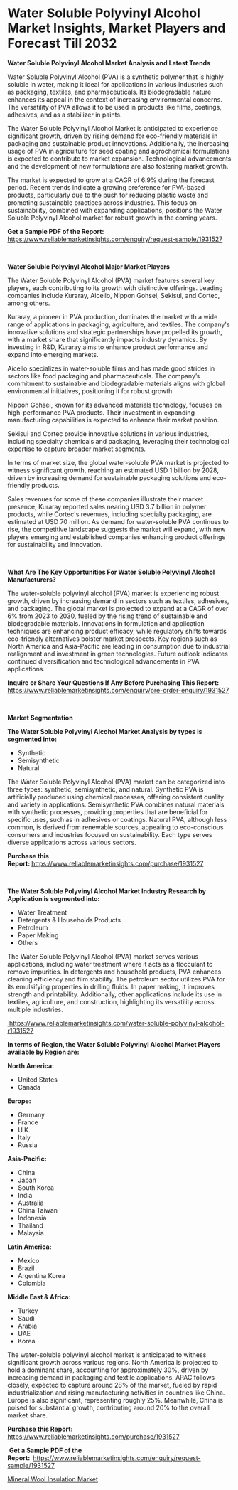 <p><h1>Water Soluble Polyvinyl Alcohol Market Insights, Market Players and Forecast Till 2032</h1></p><p><strong>Water Soluble Polyvinyl Alcohol Market Analysis and Latest Trends</strong></p>
<p><p>Water Soluble Polyvinyl Alcohol (PVA) is a synthetic polymer that is highly soluble in water, making it ideal for applications in various industries such as packaging, textiles, and pharmaceuticals. Its biodegradable nature enhances its appeal in the context of increasing environmental concerns. The versatility of PVA allows it to be used in products like films, coatings, adhesives, and as a stabilizer in paints.</p><p>The Water Soluble Polyvinyl Alcohol Market is anticipated to experience significant growth, driven by rising demand for eco-friendly materials in packaging and sustainable product innovations. Additionally, the increasing usage of PVA in agriculture for seed coating and agrochemical formulations is expected to contribute to market expansion. Technological advancements and the development of new formulations are also fostering market growth.</p><p>The market is expected to grow at a CAGR of 6.9% during the forecast period. Recent trends indicate a growing preference for PVA-based products, particularly due to the push for reducing plastic waste and promoting sustainable practices across industries. This focus on sustainability, combined with expanding applications, positions the Water Soluble Polyvinyl Alcohol market for robust growth in the coming years.</p></p>
<p><strong>Get a Sample PDF of the Report:&nbsp;</strong> <a href="https://www.reliablemarketinsights.com/enquiry/request-sample/1931527?utm_campaign=3579&utm_medium=2&utm_source=Github&utm_content=ia&utm_term=01042025&utm_id=water-soluble-polyvinyl-alcohol">https://www.reliablemarketinsights.com/enquiry/request-sample/1931527</a></p>
<p>&nbsp;</p>
<p><strong>Water Soluble Polyvinyl Alcohol Major Market Players</strong></p>
<p><p>The Water Soluble Polyvinyl Alcohol (PVA) market features several key players, each contributing to its growth with distinctive offerings. Leading companies include Kuraray, Aicello, Nippon Gohsei, Sekisui, and Cortec, among others.</p><p>Kuraray, a pioneer in PVA production, dominates the market with a wide range of applications in packaging, agriculture, and textiles. The company's innovative solutions and strategic partnerships have propelled its growth, with a market share that significantly impacts industry dynamics. By investing in R&D, Kuraray aims to enhance product performance and expand into emerging markets.</p><p>Aicello specializes in water-soluble films and has made good strides in sectors like food packaging and pharmaceuticals. The company’s commitment to sustainable and biodegradable materials aligns with global environmental initiatives, positioning it for robust growth.  </p><p>Nippon Gohsei, known for its advanced materials technology, focuses on high-performance PVA products. Their investment in expanding manufacturing capabilities is expected to enhance their market position.  </p><p>Sekisui and Cortec provide innovative solutions in various industries, including specialty chemicals and packaging, leveraging their technological expertise to capture broader market segments.  </p><p>In terms of market size, the global water-soluble PVA market is projected to witness significant growth, reaching an estimated USD 1 billion by 2028, driven by increasing demand for sustainable packaging solutions and eco-friendly products.</p><p>Sales revenues for some of these companies illustrate their market presence; Kuraray reported sales nearing USD 3.7 billion in polymer products, while Cortec's revenues, including specialty packaging, are estimated at USD 70 million. As demand for water-soluble PVA continues to rise, the competitive landscape suggests the market will expand, with new players emerging and established companies enhancing product offerings for sustainability and innovation.</p></p>
<p>&nbsp;</p>
<p><strong>What Are The Key Opportunities For Water Soluble Polyvinyl Alcohol Manufacturers?</strong></p>
<p><p>The water-soluble polyvinyl alcohol (PVA) market is experiencing robust growth, driven by increasing demand in sectors such as textiles, adhesives, and packaging. The global market is projected to expand at a CAGR of over 6% from 2023 to 2030, fueled by the rising trend of sustainable and biodegradable materials. Innovations in formulation and application techniques are enhancing product efficacy, while regulatory shifts towards eco-friendly alternatives bolster market prospects. Key regions such as North America and Asia-Pacific are leading in consumption due to industrial realignment and investment in green technologies. Future outlook indicates continued diversification and technological advancements in PVA applications.</p></p>
<p><strong>Inquire or Share Your Questions If Any Before Purchasing This Report:</strong> <a href="https://www.reliablemarketinsights.com/enquiry/pre-order-enquiry/1931527?utm_campaign=3579&utm_medium=2&utm_source=Github&utm_content=ia&utm_term=01042025&utm_id=water-soluble-polyvinyl-alcohol">https://www.reliablemarketinsights.com/enquiry/pre-order-enquiry/1931527</a></p>
<p>&nbsp;</p>
<p><strong>Market Segmentation</strong></p>
<p><strong>The Water Soluble Polyvinyl Alcohol Market Analysis by types is segmented into:</strong></p>
<p><ul><li>Synthetic</li><li>Semisynthetic</li><li>Natural</li></ul></p>
<p><p>The Water Soluble Polyvinyl Alcohol (PVA) market can be categorized into three types: synthetic, semisynthetic, and natural. Synthetic PVA is artificially produced using chemical processes, offering consistent quality and variety in applications. Semisynthetic PVA combines natural materials with synthetic processes, providing properties that are beneficial for specific uses, such as in adhesives or coatings. Natural PVA, although less common, is derived from renewable sources, appealing to eco-conscious consumers and industries focused on sustainability. Each type serves diverse applications across various sectors.</p></p>
<p><strong>Purchase this Report:&nbsp;</strong><a href="https://www.reliablemarketinsights.com/purchase/1931527?utm_campaign=3579&utm_medium=2&utm_source=Github&utm_content=ia&utm_term=01042025&utm_id=water-soluble-polyvinyl-alcohol">https://www.reliablemarketinsights.com/purchase/1931527</a></p>
<p>&nbsp;</p>
<p><strong>The Water Soluble Polyvinyl Alcohol Market Industry Research by Application is segmented into:</strong></p>
<p><ul><li>Water Treatment</li><li>Detergents & Households Products</li><li>Petroleum</li><li>Paper Making</li><li>Others</li></ul></p>
<p><p>The Water Soluble Polyvinyl Alcohol (PVA) market serves various applications, including water treatment where it acts as a flocculant to remove impurities. In detergents and household products, PVA enhances cleaning efficiency and film stability. The petroleum sector utilizes PVA for its emulsifying properties in drilling fluids. In paper making, it improves strength and printability. Additionally, other applications include its use in textiles, agriculture, and construction, highlighting its versatility across multiple industries.</p></p>
<p><a href="https://www.reliablemarketinsights.com/water-soluble-polyvinyl-alcohol-r1931527?utm_campaign=3579&utm_medium=2&utm_source=Github&utm_content=ia&utm_term=01042025&utm_id=water-soluble-polyvinyl-alcohol">&nbsp;https://www.reliablemarketinsights.com/water-soluble-polyvinyl-alcohol-r1931527</a></p>
<p><strong>In terms of Region, the Water Soluble Polyvinyl Alcohol Market Players available by Region are:</strong></p>
<p>
    <p> <strong> North America: </strong>
        <ul>
            <li>United States</li>
            <li>Canada</li>
        </ul>
        </p> 
    <p> <strong> Europe: </strong>
        <ul>
            <li>Germany</li>
            <li>France</li>
            <li>U.K.</li>
            <li>Italy</li>
            <li>Russia</li>
        </ul>
        </p> 
    <p> <strong> Asia-Pacific: </strong>
        <ul>
            <li>China</li>
            <li>Japan</li>
            <li>South Korea</li>
            <li>India</li>
            <li>Australia</li>
            <li>China Taiwan</li>
            <li>Indonesia</li>
            <li>Thailand</li>
            <li>Malaysia</li>
        </ul>
        </p> 
    <p> <strong> Latin America: </strong>
        <ul>
            <li>Mexico</li>
            <li>Brazil</li>
            <li>Argentina Korea</li>
            <li>Colombia</li>
        </ul>
        </p> 
    <p> <strong> Middle East & Africa: </strong>
        <ul>
            <li>Turkey</li>
            <li>Saudi</li>
            <li>Arabia</li>
            <li>UAE</li>
            <li>Korea</li>
        </ul>
    </p>
    </p>
<p><p>The water-soluble polyvinyl alcohol market is anticipated to witness significant growth across various regions. North America is projected to hold a dominant share, accounting for approximately 30%, driven by increasing demand in packaging and textile applications. APAC follows closely, expected to capture around 28% of the market, fueled by rapid industrialization and rising manufacturing activities in countries like China. Europe is also significant, representing roughly 25%. Meanwhile, China is poised for substantial growth, contributing around 20% to the overall market share.</p></p>
<p><strong>Purchase this Report: </strong><a href="https://www.reliablemarketinsights.com/purchase/1931527?utm_campaign=3579&utm_medium=2&utm_source=Github&utm_content=ia&utm_term=01042025&utm_id=water-soluble-polyvinyl-alcohol">https://www.reliablemarketinsights.com/purchase/1931527</a></p>
<p>&nbsp;<strong>Get a Sample PDF of the Report:&nbsp;&nbsp;</strong><a href="https://www.reliablemarketinsights.com/enquiry/request-sample/1931527?utm_campaign=3579&utm_medium=2&utm_source=Github&utm_content=ia&utm_term=01042025&utm_id=water-soluble-polyvinyl-alcohol">https://www.reliablemarketinsights.com/enquiry/request-sample/1931527</a></p>
<p><strong></strong></p>
<p><p><a href="https://github.com/willjis/Market-Research-Report-List-1/blob/main/mineral-wool-insulation-market.md?utm_campaign=3579&utm_medium=2&utm_source=Github&utm_content=ia&utm_term=01042025&utm_id=water-soluble-polyvinyl-alcohol">Mineral Wool Insulation Market</a></p></p>